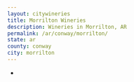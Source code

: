 ```yaml
---
layout: citywineries
title: Morrilton Wineries
description: Wineries in Morrilton, AR
permalink: /ar/conway/morrilton/
state: ar
county: conway
city: morrilton
---
```

-
